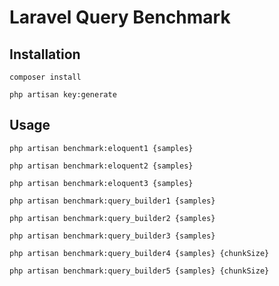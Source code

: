 # Laravel Query Benchmark

## Installation

`composer install` 

`php artisan key:generate`

## Usage
`php artisan benchmark:eloquent1 {samples}`

`php artisan benchmark:eloquent2 {samples}`

`php artisan benchmark:eloquent3 {samples}`

`php artisan benchmark:query_builder1 {samples}`

`php artisan benchmark:query_builder2 {samples}`

`php artisan benchmark:query_builder3 {samples}`

`php artisan benchmark:query_builder4 {samples} {chunkSize}`

`php artisan benchmark:query_builder5 {samples} {chunkSize}` 
